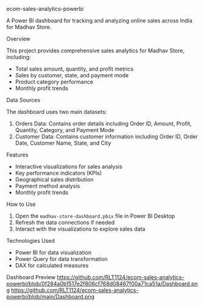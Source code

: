  ecom-sales-analytics-powerbi

A Power BI dashboard for tracking and analyzing online sales across India for Madhav Store.

Overview

This project provides comprehensive sales analytics for Madhav Store, including:
- Total sales amount, quantity, and profit metrics
- Sales by customer, state, and payment mode
- Product category performance
- Monthly profit trends

Data Sources

The dashboard uses two main datasets:
1. Orders Data: Contains order details including Order ID, Amount, Profit, Quantity, Category, and Payment Mode
2. Customer Data: Contains customer information including Order ID, Order Date, Customer Name, State, and City

Features

- Interactive visualizations for sales analysis
- Key performance indicators (KPIs)
- Geographical sales distribution
- Payment method analysis
- Monthly profit trends

How to Use

1. Open the `madhav-store-dashboard.pbix` file in Power BI Desktop
2. Refresh the data connections if needed
3. Interact with the visualizations to explore sales data

Technologies Used

- Power BI for data visualization
- Power Query for data transformation
- DAX for calculated measures

Dashboard Preview
https://github.com/RLT1124/ecom-sales-analytics-powerbi/blob/0f284a0b1517e2f806cf768d08467f00a71ca51a/Dashboard.png
https://github.com/RLT1124/ecom-sales-analytics-powerbi/blob/main/Dashboard.png

